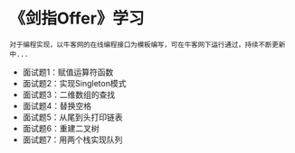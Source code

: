 # 《剑指Offer》学习
    对于编程实现，以牛客网的在线编程接口为模板编写，可在牛客网下运行通过，持续不断更新中...
- 面试题1：赋值运算符函数
- 面试题2：实现Singleton模式
- 面试题3：二维数组的查找
- 面试题4：替换空格
- 面试题5：从尾到头打印链表
- 面试题6：重建二叉树
- 面试题7：用两个栈实现队列
